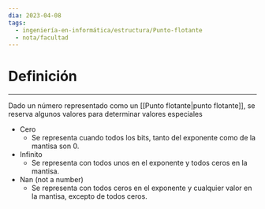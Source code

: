 ```yaml
---
dia: 2023-04-08
tags:
  - ingeniería-en-informática/estructura/Punto-flotante
  - nota/facultad
---
```

# Definición
---
Dado un número representado como un [[Punto flotante|punto flotante]], se reserva algunos valores para determinar valores especiales

* Cero
	* Se representa cuando todos los bits, tanto del exponente como de la mantisa son $0$.
* Infinito
	* Se representa con todos unos en el exponente y todos ceros en la mantisa.
* Nan (not a number) 
	* Se representa con todos ceros en el exponente y cualquier valor en la mantisa, excepto de todos ceros.
